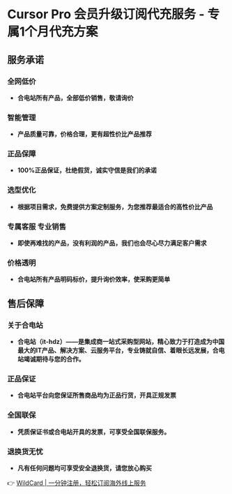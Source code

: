 # Cursor Pro 会员升级订阅代充服务 - 专属1个月代充方案

## 服务承诺

### 全网低价
- **合电站所有产品，全部低价销售，敬请询价**

### 智能管理
- **产品质量可靠，价格合理，更有超性价比产品推荐**

### 正品保障
- **100%正品保证，杜绝假货，诚实守信是我们的承诺**

### 选型优化
- **根据项目需求，免费提供方案定制服务，为您推荐最适合的高性价比产品**

### 专属客服 专业销售
- **即使再难找的产品，没有利润的产品，我们也会尽心尽力满足客户需求**

### 价格透明
- **合电站所有产品明码标价，提升询价效率，使采购更简单**

## 售后保障

### 关于合电站
- **合电站（it-hdz）——是集成商一站式采购型网站，精心致力于打造成为中国最大的IT产品、解决方案、云服务平台，专业铸就自信、着眼长远发展，合电站竭诚期待与您的合作。**

### 正品保证
- **合电站平台向您保证所售商品均为正品行货，开具正规发票**

### 全国联保
- **凭质保证书或合电站开具的发票，可享受全国联保服务。**

### 退换货无忧
- **凡有任何问题均可享受安全退换货，请您放心购买**

👉 [WildCard | 一分钟注册，轻松订阅海外线上服务](https://bbtdd.com/WildCard)